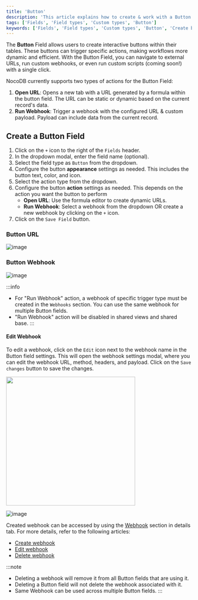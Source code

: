 ```yaml
---
title: 'Button'
description: 'This article explains how to create & work with a Button field.'
tags: ['Fields', 'Field types', 'Custom types', 'Button']
keywords: ['Fields', 'Field types', 'Custom types', 'Button', 'Create button field']
---
```


The **Button** Field allows users to create interactive buttons within their tables. These buttons can trigger specific actions, making workflows more dynamic and efficient. With the Button Field, you can navigate to external URLs, run custom webhooks, or even run custom scripts (coming soon!) with a single click.

NocoDB currently supports two types of actions for the Button Field:
1. **Open URL**: Opens a new tab with a URL generated by a formula within the button field. The URL can be static or dynamic based on the current record's data.
2. **Run Webhook**: Trigger a webhook with the configured URL & custom payload. Payload can include data from the current record.

## Create a Button Field
1. Click on the `+` icon to the right of the `Fields` header.
2. In the dropdown modal, enter the field name (optional).
3. Select the field type as `Button` from the dropdown.
4. Configure the button **appearance** settings as needed. This includes the button text, color, and icon.
5. Select the action type from the dropdown.
6. Configure the button **action** settings as needed. This depends on the action you want the button to perform
   - **Open URL**: Use the formula editor to create dynamic URLs.
   - **Run Webhook**: Select a webhook from the dropdown OR create a new webhook by clicking on the `+` icon.
7. Click on the `Save Field` button.

### Button URL
![image](/img/v2/fields/types/button-url.png)

### Button Webhook
![image](/img/v2/fields/types/button-webhook.png)

:::info
- For "Run Webhook" action, a webhook of specific trigger type must be created in the `Webhooks` section. You can use the same webhook for multiple Button fields.
- "Run Webhook" action will be disabled in shared views and shared base.
:::

#### Edit Webhook
To edit a webhook, click on the `Edit` icon next to the webhook name in the Button field settings. This will open the webhook settings modal, where you can edit the webhook URL, method, headers, and payload. Click on the `Save changes` button to save the changes. 

<img src="/img/v2/fields/types/button-webhook-edit.png" width="350"/>  
  
  
![image](/img/v2/fields/types/button-webhook-edit-2.png)

Created webhook can be accessed by using the [Webhook](/category/webhook) section in details tab. For more details, refer to the following articles:
- [Create webhook](/automation/webhook/create-webhook#create-webhook)
- [Edit webhook](/automation/webhook/actions-on-webhook#edit-webhook)
- [Delete webhook](/automation/webhook/actions-on-webhook#delete-webhook)

:::note
- Deleting a webhook will remove it from all Button fields that are using it.
- Deleting a Button field will not delete the webhook associated with it.
- Same Webhook can be used across multiple Button fields.
:::